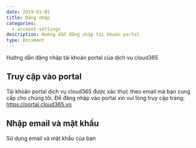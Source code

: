 ```yaml
---
date: 2019-01-01
title: Đăng nhập
categories:
  - account-settings
description: Hướng dẫn đăng nhập tài khoản portal
type: Document
---
```

Hướng dẫn đăng nhập tài khoản portal của dịch vụ cloud365

## Truy cập vào portal

Tài khoản portal dịch vụ cloud365 được xác thực theo email mà bạn cung cấp cho chúng tôi. Để đăng nhập vào portal xin vui lòng truy cập trang: https://portal.cloud365.vn 

## Nhập email và mật khẩu

Sử dụng email và mật khẩu của bạn
